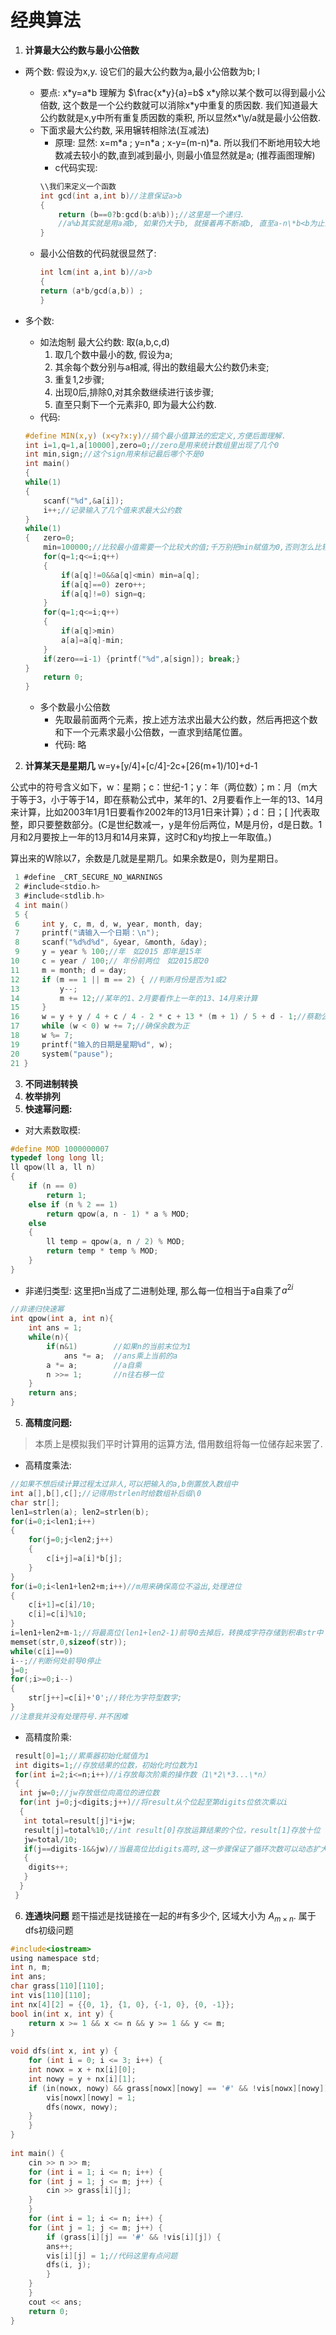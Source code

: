 # 经典算法
1. **计算最大公约数与最小公倍数**
* 两个数: 
假设为x,y. 设它们的最大公约数为a,最小公倍数为b;               l
    * 要点: x\*y=a\*b
        理解为 $\frac{x*y}{a}=b$ x\*y除以某个数可以得到最小公倍数, 这个数是一个公约数就可以消除x\*y中重复的质因数. 我们知道最大公约数就是x,y中所有重复质因数的乘积, 所以显然x*\y/a就是最小公倍数.
    * 下面求最大公约数, 采用辗转相除法(互减法)
        * 原理: 显然: x=m\*a ; y=n\*a ; x-y=(m-n)\*a.  所以我们不断地用较大地数减去较小的数,直到减到最小, 则最小值显然就是a; (推荐画图理解)
        * c代码实现:
        ```c
        \\我们来定义一个函数
        int gcd(int a,int b)//注意保证a>b
        {
            return (b==0?b:gcd(b:a%b));//这里是一个递归.
            //a%b其实就是用a减b, 如果仍大于b, 就接着再不断减b, 直至a-n\*b<b为止的意思. 
        }
        ```
    * 最小公倍数的代码就很显然了:
        ```c 
        int lcm(int a,int b)//a>b
        {
        return (a*b/gcd(a,b)) ; 
        }
        ```
        
* 多个数:
    * 如法炮制 最大公约数: 取(a,b,c,d)
        1. 取几个数中最小的数, 假设为a;
        2. 其余每个数分别与a相减, 得出的数组最大公约数仍未变;
        3. 重复1,2步骤; 
        4. 出现0后,排除0,对其余数继续进行该步骤;
        5. 直至只剩下一个元素非0, 即为最大公约数.
    * 代码:
    ```c
    #define MIN(x,y) (x<y?x:y)//搞个最小值算法的宏定义,方便后面理解.
    int i=1,q=1,a[10000],zero=0;//zero是用来统计数组里出现了几个0
    int min,sign;//这个sign用来标记最后哪个不是0
    int main()  
    {
    while(1)
    {
        scanf("%d",&a[i]);
        i++;//记录输入了几个值来求最大公约数
    } 
    while(1)
    {   zero=0;
        min=100000;//比较最小值需要一个比较大的值;千万别把min赋值为0,否则怎么比较min都是0,因为0小于任何正数.
        for(q=1;q<=i;q++)
        {
            if(a[q]!=0&&a[q]<min) min=a[q];
            if(a[q]==0) zero++;
            if(a[q]!=0) sign=q;
        }
        for(q=1;q<=i;q++)
        {  
            if(a[q]>min)
            a[a]=a[q]-min;
        }
        if(zero==i-1) {printf("%d",a[sign]); break;}
    }
        return 0;
    }
    ```
    * 多个数最小公倍数
        * 先取最前面两个元素，按上述方法求出最大公约数，然后再把这个数和下一个元素求最小公倍数，一直求到结尾位置。
        * 代码: 略

2. **计算某天是星期几**
w=y+[y/4]+[c/4]-2c+[26(m+1)/10]+d-1

公式中的符号含义如下，w：星期；c：世纪-1；y：年（两位数）；m：月（m大于等于3，小于等于14，即在蔡勒公式中，某年的1、2月要看作上一年的13、14月来计算，比如2003年1月1日要看作2002年的13月1日来计算）；d：日；[ ]代表取整，即只要整数部分。(C是世纪数减一，y是年份后两位，M是月份，d是日数。1月和2月要按上一年的13月和14月来算，这时C和y均按上一年取值。)

算出来的W除以7，余数是几就是星期几。如果余数是0，则为星期日。
```c
 1 #define _CRT_SECURE_NO_WARNINGS
 2 #include<stdio.h>
 3 #include<stdlib.h>
 4 int main()
 5 {
 6     int y, c, m, d, w, year, month, day;
 7     printf("请输入一个日期：\n");
 8     scanf("%d%d%d", &year, &month, &day);
 9     y = year % 100;//年　如2015 即年是15年
10     c = year / 100;// 年份前两位　如2015即20
11     m = month; d = day;
12     if (m == 1 || m == 2) { //判断月份是否为1或2
13         y--;
14         m += 12;//某年的1、2月要看作上一年的13、14月来计算
15     }
16     w = y + y / 4 + c / 4 - 2 * c + 13 * (m + 1) / 5 + d - 1;//蔡勒公式的公式
17     while (w < 0) w += 7;//确保余数为正
18     w %= 7;
19     printf("输入的日期是星期%d", w);
20     system("pause");
21 }
```


3. **不同进制转换**
4. **枚举排列**
5. **快速幂问题:**
* 对大素数取模:
```cpp
#define MOD 1000000007
typedef long long ll;
ll qpow(ll a, ll n)
{
    if (n == 0)
        return 1;
    else if (n % 2 == 1)
        return qpow(a, n - 1) * a % MOD;
    else
    {
        ll temp = qpow(a, n / 2) % MOD;
        return temp * temp % MOD;
    }
}
```
* 非递归类型:
这里把n当成了二进制处理, 那么每一位相当于a自乘了$a^{2i}$
```cpp
//非递归快速幂
int qpow(int a, int n){
    int ans = 1;
    while(n){
        if(n&1)        //如果n的当前末位为1
            ans *= a;  //ans乘上当前的a
        a *= a;        //a自乘
        n >>= 1;       //n往右移一位
    }
    return ans;
}
```
5. **高精度问题:**
> 本质上是模拟我们平时计算用的运算方法, 借用数组将每一位储存起来罢了.
* 高精度乘法:

```c
//如果不想后续计算过程太过非人,可以把输入的a,b倒置放入数组中
int a[],b[],c[];//记得用strlen时给数组补后缀\0
char str[];
len1=strlen(a); len2=strlen(b);
for(i=0;i<len1;i++)
{  
    for(j=0;j<len2;j++)
    {
        c[i+j]=a[i]*b[j];
    }
}
for(i=0;i<len1+len2+m;i++)//m用来确保高位不溢出,处理进位
{
    c[i+1]=c[i]/10;
    c[i]=c[i]%10;
}
i=len1+len2+m-1;//将最高位(len1+len2-1)前导0去掉后，转换成字符存储到积串str中
memset(str,0,sizeof(str));
while(c[i]==0)
i--;//判断何处前导0停止
j=0;
for(;i>=0;i--)
{
    str[j++]=c[i]+'0';//转化为字符型数字;
}
//注意我并没有处理符号.并不困难
```
* 高精度阶乘:

```cpp
 result[0]=1;//累乘器初始化赋值为1
 int digits=1;//存放结果的位数，初始化时位数为1
 for(int i=2;i<=n;i++)//i存放每次阶乘的操作数（1\*2\*3...\*n） 
 {
  int jw=0;//jw存放低位向高位的进位数
  for(int j=0;j<digits;j++)//将result从个位起至第digits位依次乘以i 
  {
   int total=result[j]*i+jw;
   result[j]=total%10;//int result[0]存放运算结果的个位，result[1]存放十位 
   jw=total/10;
   if(j==digits-1&&jw)//当最高位比digits高时,这一步骤保证了循环次数可以动态扩大.
   {
    digits++;
   }
  }
 }
```

6. **连通块问题**
题干描述是找链接在一起的#有多少个, 区域大小为 $A_{m\times n}$. 属于dfs初级问题

```c
#include<iostream>
using namespace std;
int n, m;
int ans;
char grass[110][110];
int vis[110][110];
int nx[4][2] = {{0, 1}, {1, 0}, {-1, 0}, {0, -1}};
bool in(int x, int y) {
    return x >= 1 && x <= n && y >= 1 && y <= m;
}
 
void dfs(int x, int y) {
    for (int i = 0; i <= 3; i++) {
	int nowx = x + nx[i][0];
	int nowy = y + nx[i][1];
	if (in(nowx, nowy) && grass[nowx][nowy] == '#' && !vis[nowx][nowy]) {
	    vis[nowx][nowy] = 1;
	    dfs(nowx, nowy);
	}
    }
}
 
int main() {
    cin >> n >> m;
    for (int i = 1; i <= n; i++) {
	for (int j = 1; j <= m; j++) {
	    cin >> grass[i][j];
	}
    }
    for (int i = 1; i <= n; i++) {
	for (int j = 1; j <= m; j++) {
	    if (grass[i][j] == '#' && !vis[i][j]) {
		ans++;
		vis[i][j] = 1;//代码这里有点问题
		dfs(i, j);
	    }
	}
    }
    cout << ans;
    return 0;
}
```






























